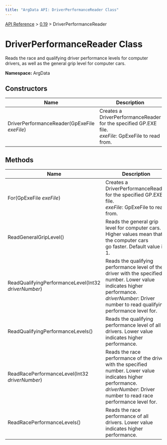 ```yaml
---
title: "ArgData API: DriverPerformanceReader Class"
---
```


[API Reference](/argdata/api) &gt; [0.19](/argdata/api/0.19) &gt; DriverPerformanceReader

# DriverPerformanceReader Class

Reads the race and qualifying driver performance levels for computer drivers,
as well as the general grip level for computer cars.

**Namespace:** ArgData

## Constructors

<table class="table table-bordered table-striped ">
<thead>
  <tr>
    <th>Name</th>
    <th>Description</th>
  </tr>
</thead>
<tbody>
  <tr>
    <td>DriverPerformanceReader(GpExeFile <em>exeFile</em>)</td>
    <td>Creates a DriverPerformanceReader for the specified GP.EXE file.<br /><em>exeFile</em>: GpExeFile to read from.<br /></td>
  </tr>
</tbody>
</table>


## Methods

<table class="table table-bordered table-striped ">
<thead>
  <tr>
    <th>Name</th>
    <th>Description</th>
  </tr>
</thead>
<tbody>
  <tr>
    <td>For(GpExeFile <em>exeFile</em>)</td>
    <td>Creates a DriverPerformanceReader for the specified GP.EXE file.<br /><em>exeFile</em>: GpExeFile to read from.<br /></td>
  </tr>
  <tr>
    <td>ReadGeneralGripLevel()</td>
    <td>Reads the general grip level for computer cars. Higher values mean that the computer cars<br />go faster. Default value is 1.</td>
  </tr>
  <tr>
    <td>ReadQualifyingPerformanceLevel(Int32 <em>driverNumber</em>)</td>
    <td>Reads the qualifying performance level of the driver with the specified number. Lower value indicates higher performance.<br /><em>driverNumber</em>: Driver number to read qualifying performance level for.<br /></td>
  </tr>
  <tr>
    <td>ReadQualifyingPerformanceLevels()</td>
    <td>Reads the qualifying performance level of all drivers. Lower value indicates higher performance.</td>
  </tr>
  <tr>
    <td>ReadRacePerformanceLevel(Int32 <em>driverNumber</em>)</td>
    <td>Reads the race performance of the driver with the specified number. Lower value indicates higher performance.<br /><em>driverNumber</em>: Driver number to read race performance level for.<br /></td>
  </tr>
  <tr>
    <td>ReadRacePerformanceLevels()</td>
    <td>Reads the race performance of all drivers. Lower value indicates higher performance.</td>
  </tr>
</tbody>
</table>



